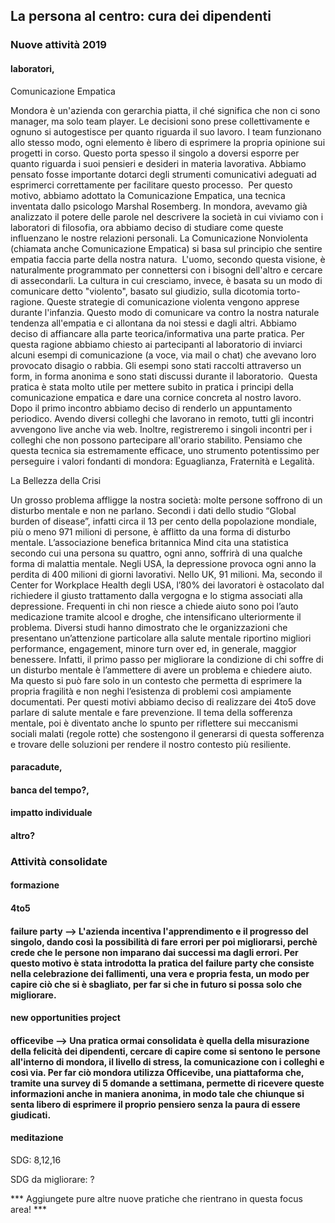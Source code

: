 ## La persona al centro: cura dei dipendenti 

### Nuove attività 2019

#### laboratori, 

Comunicazione Empatica

Mondora è un'azienda con gerarchia piatta, il ché significa che non ci sono manager, ma solo team player.
Le decisioni sono prese collettivamente e ognuno si autogestisce per quanto riguarda il suo lavoro. I team funzionano allo stesso modo, ogni elemento è libero di esprimere la propria opinione sui progetti in corso.
Questo porta spesso il singolo a doversi esporre per quanto riguarda i suoi pensieri e desideri in materia lavorativa. Abbiamo pensato fosse importante dotarci degli strumenti comunicativi adeguati ad esprimerci correttamente per facilitare questo processo. 
Per questo motivo, abbiamo adottato la Comunicazione Empatica, una tecnica inventata dallo psicologo Marshal Rosemberg.
In mondora, avevamo già analizzato il potere delle parole nel descrivere la società in cui viviamo con i laboratori di filosofia, ora abbiamo deciso di studiare come queste influenzano le nostre relazioni personali.
La Comunicazione Nonviolenta (chiamata anche Comunicazione Empatica) si basa sul principio che sentire empatia faccia parte della nostra natura. 
L'uomo, secondo questa visione, è naturalmente programmato per connettersi con i bisogni dell'altro e cercare di assecondarli.
La cultura in cui cresciamo, invece, è basata su un modo di comunicare detto "violento", basato sul giudizio, sulla dicotomia torto-ragione.
Queste strategie di comunicazione violenta vengono apprese durante l'infanzia. Questo modo di comunicare va contro la nostra naturale tendenza all'empatia e ci allontana da noi stessi e dagli altri.
Abbiamo deciso di affiancare alla parte teorica/informativa una parte pratica.
Per questa ragione abbiamo chiesto ai partecipanti al laboratorio di inviarci alcuni esempi di comunicazione (a voce, via mail o chat) che avevano loro provocato disagio o rabbia.
Gli esempi sono stati raccolti attraverso un form, in forma anonima e sono stati discussi durante il laboratorio. 
Questa pratica è stata molto utile per mettere subito in pratica i principi della comunicazione empatica e dare una cornice concreta al nostro lavoro.
Dopo il primo incontro abbiamo deciso di renderlo un appuntamento periodico. Avendo diversi colleghi che lavorano in remoto, tutti gli incontri avvengono live anche via web. Inoltre, registreremo i singoli incontri per i colleghi che non possono partecipare all'orario stabilito.
Pensiamo che questa tecnica sia estremamente efficace, uno strumento potentissimo per perseguire i valori fondanti  di mondora: Eguaglianza, Fraternità e Legalità.


La Bellezza della Crisi

Un grosso problema affligge la nostra società: molte persone soffrono di un disturbo mentale e non ne parlano.
Secondi i dati dello studio “Global burden of disease”, infatti circa il 13 per cento della popolazione mondiale, più o meno 971 milioni di persone, è afflitto da una forma di disturbo mentale.
L’associazione benefica britannica Mind cita una statistica secondo cui una persona su quattro, ogni anno, soffrirà di una qualche forma di malattia mentale.
Negli USA, la depressione provoca ogni anno la perdita di 400 milioni di giorni lavorativi. Nello UK, 91 milioni.
Ma, secondo il Center for Workplace Health degli USA, l’80% dei lavoratori è ostacolato dal richiedere il giusto trattamento dalla vergogna e lo stigma associati alla depressione.
Frequenti in chi non riesce a chiede aiuto sono poi l’auto medicazione tramite alcool e droghe, che intensificano ulteriormente il problema.
Diversi studi hanno dimostrato che le organizzazioni che presentano un’attenzione particolare alla salute mentale riportino migliori performance, engagement, minore turn over ed, in generale, maggior benessere.
Infatti, il primo passo per migliorare la condizione di chi soffre di un disturbo mentale è l’ammettere di avere un problema e chiedere aiuto. Ma questo si può fare solo in un contesto che permetta di esprimere la propria fragilità e non neghi l’esistenza di problemi così ampiamente documentati.
Per questi motivi abbiamo deciso di realizzare dei 4to5 dove parlare di salute mentale e fare prevenzione.
Il tema della sofferenza mentale, poi è diventato anche lo spunto per riflettere sui meccanismi sociali malati (regole rotte) che sostengono il generarsi di questa sofferenza e trovare delle soluzioni per rendere il nostro contesto più resiliente.


#### paracadute, 

#### banca del tempo?, 

#### impatto individuale

#### altro?

### Attività consolidate

#### formazione

#### 4to5

#### failure party --> L'azienda incentiva l'apprendimento e il progresso del singolo, dando così la possibilità di fare errori per poi migliorarsi, perchè crede che le persone non imparano dai successi ma dagli errori. Per questo motivo è stata introdotta la pratica del failure party che consiste nella celebrazione dei fallimenti, una vera e propria festa, un modo per capire ciò che si è sbagliato, per far si che in futuro si possa solo che migliorare. 

#### new opportunities project

#### officevibe --> Una pratica ormai consolidata è quella della misurazione della felicità dei dipendenti, cercare di capire come si sentono le persone all'interno di mondora, il livello di stress, la comunicazione con i colleghi e così via. Per far ciò mondora utilizza Officevibe, una piattaforma che, tramite una survey di 5 domande a settimana, permette di ricevere queste informazioni anche in maniera anonima, in modo tale che chiunque si senta libero di esprimere il proprio pensiero senza la paura di essere giudicati. 

#### meditazione

SDG: 8,12,16

SDG da migliorare: ?

*** Aggiungete pure altre nuove pratiche che rientrano in questa focus area! ***
